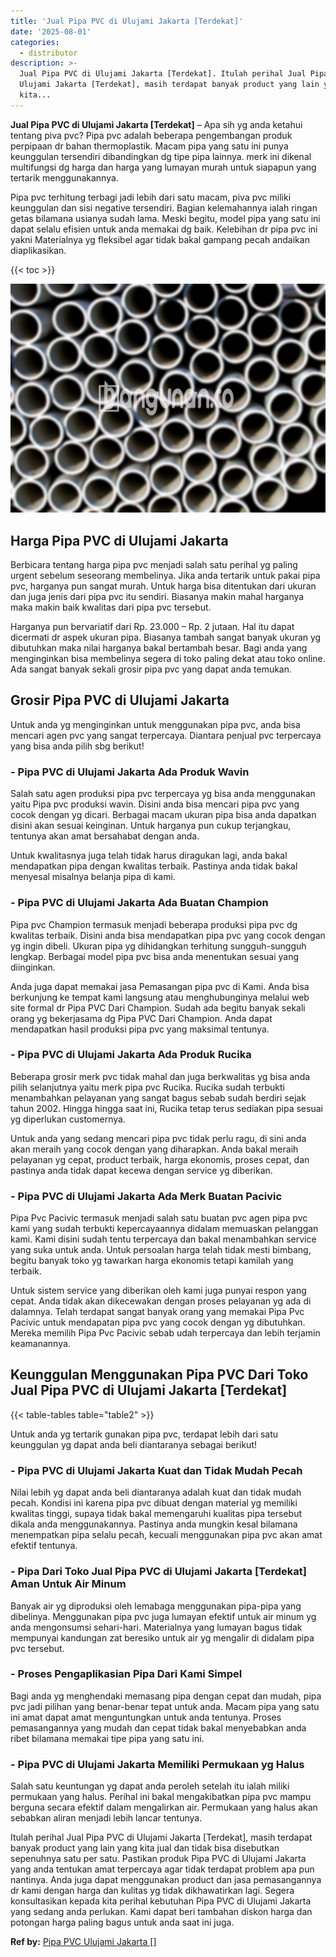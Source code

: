 ```yaml
---
title: 'Jual Pipa PVC di Ulujami Jakarta [Terdekat]'
date: '2025-08-01'
categories:
  - distributor
description: >-
  Jual Pipa PVC di Ulujami Jakarta [Terdekat]. Itulah perihal Jual Pipa PVC di
  Ulujami Jakarta [Terdekat], masih terdapat banyak product yang lain yang
  kita...
---
```


**Jual Pipa PVC di Ulujami Jakarta \[Terdekat\]** – Apa sih yg anda ketahui tentang piva pvc? Pipa pvc adalah beberapa pengembangan produk perpipaan dr bahan thermoplastik. Macam pipa yang satu ini punya keunggulan tersendiri dibandingkan dg tipe pipa lainnya. merk ini dikenal multifungsi dg harga dan harga yang lumayan murah untuk siapapun yang tertarik menggunakannya.

Pipa pvc terhitung terbagi jadi lebih dari satu macam, piva pvc miliki keunggulan dan sisi negative tersendiri. Bagian kelemahannya ialah ringan getas bilamana usianya sudah lama. Meski begitu, model pipa yang satu ini dapat selalu efisien untuk anda memakai dg baik. Kelebihan dr pipa pvc ini yakni Materialnya yg fleksibel agar tidak bakal gampang pecah andaikan diaplikasikan.

{{< toc >}}

![Jual Pipa PVC di Ulujami Jakarta [Terdekat]](/images/jaul-pipa-pvc-50.png)

## Harga Pipa PVC di Ulujami Jakarta

Berbicara tentang harga pipa pvc menjadi salah satu perihal yg paling urgent sebelum seseorang membelinya. Jika anda tertarik untuk pakai pipa pvc, harganya pun sangat murah. Untuk harga bisa ditentukan dari ukuran dan juga jenis dari pipa pvc itu sendiri. Biasanya makin mahal harganya maka makin baik kwalitas dari pipa pvc tersebut.

Harganya pun bervariatif dari Rp. 23.000 – Rp. 2 jutaan. Hal itu dapat dicermati dr aspek ukuran pipa. Biasanya tambah sangat banyak ukuran yg dibutuhkan maka nilai harganya bakal bertambah besar. Bagi anda yang menginginkan bisa membelinya segera di toko paling dekat atau toko online. Ada sangat banyak sekali grosir pipa pvc yang dapat anda temukan.

## Grosir Pipa PVC di Ulujami Jakarta

Untuk anda yg menginginkan untuk menggunakan pipa pvc, anda bisa mencari agen pvc yang sangat terpercaya. Diantara penjual pvc terpercaya yang bisa anda pilih sbg berikut!

### \- Pipa PVC di Ulujami Jakarta Ada Produk Wavin

Salah satu agen produksi pipa pvc terpercaya yg bisa anda menggunakan yaitu Pipa pvc produksi wavin. Disini anda bisa mencari pipa pvc yang cocok dengan yg dicari. Berbagai macam ukuran pipa bisa anda dapatkan disini akan sesuai keinginan. Untuk harganya pun cukup terjangkau, tentunya akan amat bersahabat dengan anda.

Untuk kwalitasnya juga telah tidak harus diragukan lagi, anda bakal mendapatkan pipa dengan kwalitas terbaik. Pastinya anda tidak bakal menyesal misalnya belanja pipa di kami.

### \- Pipa PVC di Ulujami Jakarta Ada Buatan Champion

Pipa pvc Champion termasuk menjadi beberapa produksi pipa pvc dg kwalitas terbaik. Disini anda bisa mendapatkan pipa pvc yang cocok dengan yg ingin dibeli. Ukuran pipa yg dihidangkan terhitung sungguh-sungguh lengkap. Berbagai model pipa pvc bisa anda menentukan sesuai yang diinginkan.

Anda juga dapat memakai jasa Pemasangan pipa pvc di Kami. Anda bisa berkunjung ke tempat kami langsung atau menghubunginya melalui web site formal dr Pipa PVC Dari Champion. Sudah ada begitu banyak sekali orang yg bekerjasama dg Pipa PVC Dari Champion. Anda dapat mendapatkan hasil produksi pipa pvc yang maksimal tentunya.

### \- Pipa PVC di Ulujami Jakarta Ada Produk Rucika

Beberapa grosir merk pvc tidak mahal dan juga berkwalitas yg bisa anda pilih selanjutnya yaitu merk pipa pvc Rucika. Rucika sudah terbukti menambahkan pelayanan yang sangat bagus sebab sudah berdiri sejak tahun 2002. Hingga hingga saat ini, Rucika tetap terus sediakan pipa sesuai yg diperlukan customernya.

Untuk anda yang sedang mencari pipa pvc tidak perlu ragu, di sini anda akan meraih yang cocok dengan yang diharapkan. Anda bakal meraih pelayanan yg cepat, product terbaik, harga ekonomis, proses cepat, dan pastinya anda tidak dapat kecewa dengan service yg diberikan.

### \- Pipa PVC di Ulujami Jakarta Ada Merk Buatan Pacivic

Pipa Pvc Pacivic termasuk menjadi salah satu buatan pvc agen pipa pvc kami yang sudah terbukti kepercayaannya didalam memuaskan pelanggan kami. Kami disini sudah tentu terpercaya dan bakal menambahkan service yang suka untuk anda. Untuk persoalan harga telah tidak mesti bimbang, begitu banyak toko yg tawarkan harga ekonomis tetapi kamilah yang terbaik.

Untuk sistem service yang diberikan oleh kami juga punyai respon yang cepat. Anda tidak akan dikecewakan dengan proses pelayanan yg ada di dalamnya. Telah terdapat sangat banyak orang yang memakai Pipa Pvc Pacivic untuk mendapatan pipa pvc yang cocok dengan yg dibutuhkan. Mereka memilih Pipa Pvc Pacivic sebab udah terpercaya dan lebih terjamin keamanannya.

## Keunggulan Menggunakan Pipa PVC Dari Toko Jual Pipa PVC di Ulujami Jakarta \[Terdekat\]

{{< table-tables table="table2" >}}

Untuk anda yg tertarik gunakan pipa pvc, terdapat lebih dari satu keunggulan yg dapat anda beli diantaranya sebagai berikut!

### \- Pipa PVC di Ulujami Jakarta Kuat dan Tidak Mudah Pecah

Nilai lebih yg dapat anda beli diantaranya adalah kuat dan tidak mudah pecah. Kondisi ini karena pipa pvc dibuat dengan material yg memiliki kwalitas tinggi, supaya tidak bakal memengaruhi kualitas pipa tersebut dikala anda menggunakannya. Pastinya anda mungkin kesal bilamana menempatkan pipa selalu pecah, kecuali menggunakan pipa pvc akan amat efektif tentunya.

### \- Pipa Dari Toko Jual Pipa PVC di Ulujami Jakarta \[Terdekat\] Aman Untuk Air Minum

Banyak air yg diproduksi oleh lemabaga menggunakan pipa-pipa yang dibelinya. Menggunakan pipa pvc juga lumayan efektif untuk air minum yg anda mengonsumsi sehari-hari. Materialnya yang lumayan bagus tidak mempunyai kandungan zat beresiko untuk air yg mengalir di didalam pipa pvc tersebut.

### \- Proses Pengaplikasian Pipa Dari Kami Simpel

Bagi anda yg menghendaki memasang pipa dengan cepat dan mudah, pipa pvc jadi pilihan yang benar-benar tepat untuk anda. Macam pipa yang satu ini amat dapat amat menguntungkan untuk anda tentunya. Proses pemasangannya yang mudah dan cepat tidak bakal menyebabkan anda ribet bilamana memakai tipe pipa yang satu ini.

### \- Pipa PVC di Ulujami Jakarta Memiliki Permukaan yg Halus

Salah satu keuntungan yg dapat anda peroleh setelah itu ialah miliki permukaan yang halus. Perihal ini bakal mengakibatkan pipa pvc mampu berguna secara efektif dalam mengalirkan air. Permukaan yang halus akan sebabkan aliran menjadi lebih lancar tentunya.

Itulah perihal Jual Pipa PVC di Ulujami Jakarta \[Terdekat\], masih terdapat banyak product yang lain yang kita jual dan tidak bisa disebutkan sepenuhnya satu per satu. Pastikan produk Pipa PVC di Ulujami Jakarta yang anda tentukan amat terpercaya agar tidak terdapat problem apa pun nantinya. Anda juga dapat menggunakan product dan jasa pemasangannya dr kami dengan harga dan kulitas yg tidak dikhawatirkan lagi. Segera konsultasikan kepada kita perihal kebutuhan Pipa PVC di Ulujami Jakarta yang sedang anda perlukan. Kami dapat beri tambahan diskon harga dan potongan harga paling bagus untuk anda saat ini juga.

**Ref by:** [Pipa PVC Ulujami Jakarta []](https://id.wikipedia.org/wiki/Pipa)
